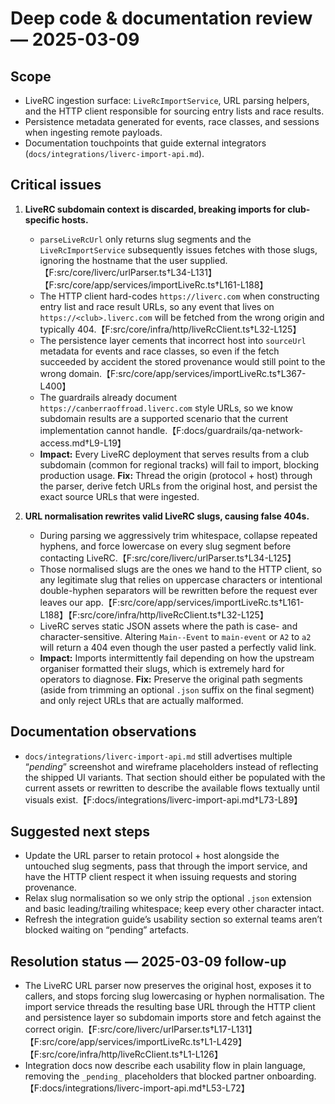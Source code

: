 # Deep code & documentation review — 2025-03-09

## Scope
- LiveRC ingestion surface: `LiveRcImportService`, URL parsing helpers, and the HTTP client responsible for sourcing entry lists and race results.
- Persistence metadata generated for events, race classes, and sessions when ingesting remote payloads.
- Documentation touchpoints that guide external integrators (`docs/integrations/liverc-import-api.md`).

## Critical issues
1. **LiveRC subdomain context is discarded, breaking imports for club-specific hosts.**
   - `parseLiveRcUrl` only returns slug segments and the `LiveRcImportService` subsequently issues fetches with those slugs, ignoring the hostname that the user supplied.【F:src/core/liverc/urlParser.ts†L34-L131】【F:src/core/app/services/importLiveRc.ts†L161-L188】
   - The HTTP client hard-codes `https://liverc.com` when constructing entry list and race result URLs, so any event that lives on `https://<club>.liverc.com` will be fetched from the wrong origin and typically 404.【F:src/core/infra/http/liveRcClient.ts†L32-L125】
   - The persistence layer cements that incorrect host into `sourceUrl` metadata for events and race classes, so even if the fetch succeeded by accident the stored provenance would still point to the wrong domain.【F:src/core/app/services/importLiveRc.ts†L367-L400】
   - The guardrails already document `https://canberraoffroad.liverc.com` style URLs, so we know subdomain results are a supported scenario that the current implementation cannot handle.【F:docs/guardrails/qa-network-access.md†L9-L19】
   - **Impact:** Every LiveRC deployment that serves results from a club subdomain (common for regional tracks) will fail to import, blocking production usage. **Fix:** Thread the origin (protocol + host) through the parser, derive fetch URLs from the original host, and persist the exact source URLs that were ingested.

2. **URL normalisation rewrites valid LiveRC slugs, causing false 404s.**
   - During parsing we aggressively trim whitespace, collapse repeated hyphens, and force lowercase on every slug segment before contacting LiveRC.【F:src/core/liverc/urlParser.ts†L34-L125】
   - Those normalised slugs are the ones we hand to the HTTP client, so any legitimate slug that relies on uppercase characters or intentional double-hyphen separators will be rewritten before the request ever leaves our app.【F:src/core/app/services/importLiveRc.ts†L161-L188】【F:src/core/infra/http/liveRcClient.ts†L32-L125】
   - LiveRC serves static JSON assets where the path is case- and character-sensitive. Altering `Main--Event` to `main-event` or `A2` to `a2` will return a 404 even though the user pasted a perfectly valid link.
   - **Impact:** Imports intermittently fail depending on how the upstream organiser formatted their slugs, which is extremely hard for operators to diagnose. **Fix:** Preserve the original path segments (aside from trimming an optional `.json` suffix on the final segment) and only reject URLs that are actually malformed.

## Documentation observations
- `docs/integrations/liverc-import-api.md` still advertises multiple “_pending_” screenshot and wireframe placeholders instead of reflecting the shipped UI variants. That section should either be populated with the current assets or rewritten to describe the available flows textually until visuals exist.【F:docs/integrations/liverc-import-api.md†L73-L89】

## Suggested next steps
- Update the URL parser to retain protocol + host alongside the untouched slug segments, pass that through the import service, and have the HTTP client respect it when issuing requests and storing provenance.
- Relax slug normalisation so we only strip the optional `.json` extension and basic leading/trailing whitespace; keep every other character intact.
- Refresh the integration guide’s usability section so external teams aren’t blocked waiting on “pending” artefacts.


## Resolution status — 2025-03-09 follow-up
- The LiveRC URL parser now preserves the original host, exposes it to callers, and stops forcing slug lowercasing or hyphen normalisation. The import service threads the resulting base URL through the HTTP client and persistence layer so subdomain imports store and fetch against the correct origin.【F:src/core/liverc/urlParser.ts†L17-L131】【F:src/core/app/services/importLiveRc.ts†L1-L429】【F:src/core/infra/http/liveRcClient.ts†L1-L126】
- Integration docs now describe each usability flow in plain language, removing the `_pending_` placeholders that blocked partner onboarding.【F:docs/integrations/liverc-import-api.md†L53-L72】

